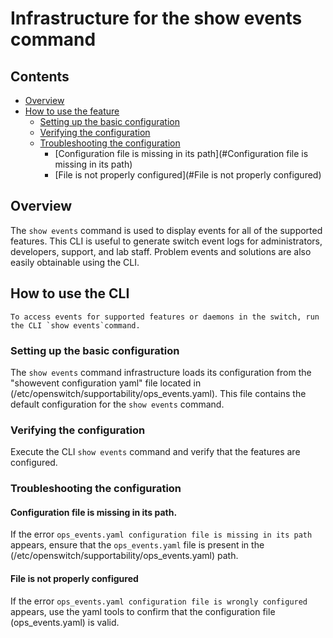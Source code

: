 # Infrastructure for the show events command

## Contents

- [Overview](#overview)
- [How to use the feature](#how-to-use-the-feature)
    - [Setting up the basic configuration](#setting-up-the-basic-configuration)
    - [Verifying the configuration](#verifying-the-configuration)
    - [Troubleshooting the configuration](#troubleshooting-the-configuration)
        - [Configuration file is missing in its path](#Configuration file is missing in its path)
        - [File is not properly configured](#File is not properly configured)


## Overview

The `show events` command is used to display events for all of the supported features. This CLI is useful to generate switch event logs for administrators, developers, support, and lab staff. Problem events and solutions are also easily obtainable using the CLI.

## How to use the CLI

	To access events for supported features or daemons in the switch, run the CLI `show events`command.

### Setting up the basic configuration

The `show events` command infrastructure loads its configuration from the "showevent configuration yaml" file located in (/etc/openswitch/supportability/ops_events.yaml). This file contains the default configuration for the `show events` command.

### Verifying the configuration

 Execute the CLI `show events` command and verify that the features are configured.

### Troubleshooting the configuration

#### Configuration file is missing in its path.

If the error `ops_events.yaml configuration file is missing in its path` appears, ensure that the `ops_events.yaml` file is present in the (/etc/openswitch/supportability/ops_events.yaml) path.

#### File is not properly configured

If the error `ops_events.yaml configuration file is wrongly configured` appears, use the yaml tools to confirm that the configuration file (ops_events.yaml) is valid.
